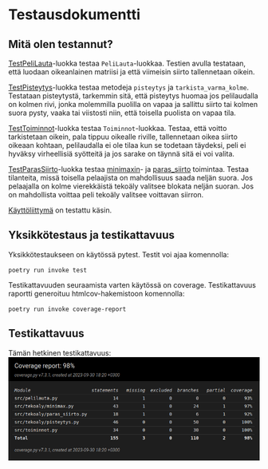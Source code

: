 # Testausdokumentti

## Mitä olen testannut?
[TestPeliLauta](/src/tests/pelilauta_test.py)-luokka testaa `PeliLauta`-luokkaa. Testien avulla testataan, että luodaan oikeanlainen matriisi ja että viimeisin siirto tallennetaan oikein.

[TestPisteytys](/src/tests/pisteytys_test.py)-luokka testaa metodeja `pisteytys` ja `tarkista_varma_kolme`. Testataan pisteytystä, tarkemmin sitä, että pisteytys huomaa jos pelilaudalla on kolmen rivi, jonka molemmilla puolilla on vapaa ja sallittu siirto tai kolmen suora pysty, vaaka tai viistosti niin, että toisella puolista on vapaa tila.

[TestToiminnot](/src/tests/toiminnot_test.py)-luokka testaa `Toiminnot`-luokkaa. Testaa, että voitto tarkistetaan oikein, pala tippuu oikealle riville, tallennetaan oikea siirto oikeaan kohtaan, pelilaudalla ei ole tilaa kun se todetaan täydeksi, peli ei hyväksy virheellisiä syötteitä ja jos sarake on täynnä sitä ei voi valita.

[TestParasSiirto](/src/tests/paras_siirto_test.py)-luokka testaa [minimaxin](/src/tekoaly/minimax.py)- ja [paras_siirto](/src/tekoaly/paras_siirto.py) toimintaa. Testaa tilanteita, missä toisella pelaajista on mahdollisuus saada neljän suora. Jos pelaajalla on kolme vierekkäistä tekoäly valitsee blokata neljän suoran. Jos on mahdollista voittaa peli tekoäly valitsee voittavan siirron.

[Käyttöliittymä](/src/kayttoliittyma.py) on testattu käsin.

## Yksikkötestaus ja testikattavuus
Yksikkötestaukseen on käytössä pytest. Testit voi ajaa komennolla:
```
poetry run invoke test
```
Testikattavuuden seuraamista varten käytössä on coverage. Testikattavuus raportti generoituu htmlcov-hakemistoon komennolla:
```
poetry run invoke coverage-report
```

## Testikattavuus
Tämän hetkinen testikattavuus:
![testikattavuus](kuvat/coverage_report_30.9.png)
